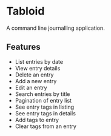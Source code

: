 # Tabloid

A command line journalling application.

## Features

* List entries by date
* View entry details
* Delete an entry
* Add a new entry
* Edit an entry
* Search entries by title
* Pagination of entry list
* See entry tags in listing
* See entry tags in details
* Add tags to entry
* Clear tags from an entry